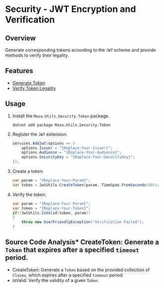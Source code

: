 ﻿# Security - JWT Encryption and Verification

## Overview

Generate corresponding tokens according to the `JWT` scheme and provide methods to verify their legality.

## Features

* [Generate Token](#CreateToken)
* [Verify Token Legality](#IsValid)

## Usage

1. Install the `Masa.Utils.Security.Token` package.

   ```shell terminal
   dotnet add package Masa.Utils.Security.Token
   ```

2. Register the `JWT` extension.

   ```csharp
   services.AddJwt(options => {
       options.Issuer = "{Replace-Your-Issuer}";
       options.Audience = "{Replace-Your-Audience}";
       options.SecurityKey = "{Replace-Your-SecurityKey}";
   });
   ```

3. Create a token.

   ```csharp
   var param = "{Replace-Your-Param}";
   var token = JwtUtils.CreateToken(param, TimeSpan.FromSeconds(60));
   ```

4. Verify the token.

   ```csharp
   var param = "{Replace-Your-Param}";
   var token = "{Replace-Your-Token}";
   if(!JwtUtils.IsValid(token, param))
   {
       throw new UserFriendlyException("Verification Failed");
   }
   ```

## Source Code Analysis* CreateToken: Generate a `Token` that expires after a specified `timeout` period.
* CreateToken: Generate a `Token` based on the provided collection of `Claims`, which expires after a specified `timeout` period.
* IsValid: Verify the validity of a given `Token`.